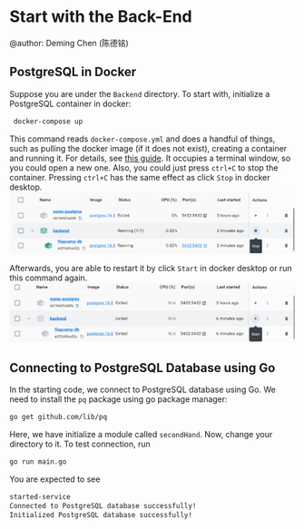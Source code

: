 # Start with the Back-End

@author: Deming Chen (陈德铭)

## PostgreSQL in Docker

Suppose you are under the `Backend` directory. To start with, initialize a PostgreSQL container in docker:

```bash
 docker-compose up
```

This command reads `docker-compose.yml` and does a handful of things, such as pulling the docker image (if it does not exist), creating a container and running it. For details, see [this guide](./docker.md). It occupies a terminal window, so you could open a new one. Also, you could just press `ctrl+C` to stop the container. Pressing `ctrl+C` has the same effect as click `Stop` in docker desktop. ![](.\images\docker_desktop_stop_container.png)

Afterwards, you are able to restart it by click `Start` in docker desktop or run this command again.![](.\images\docker_desktop_start_container.png)

## Connecting to PostgreSQL Database using Go

In the starting code, we connect to PostgreSQL database using Go. We need to install the `pq` package using go package manager:

```bash
go get github.com/lib/pq
```

Here, we have initialize a module called `secondHand`. Now, change your directory to it. To test connection, run

```bash
go run main.go
```

You are expected to see

```
started-service
Connected to PostgreSQL database successfully!
Initialized PostgreSQL database successfully!
```


